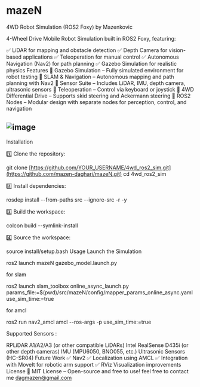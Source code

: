 # mazeN
4WD Robot Simulation (ROS2 Foxy) by Mazenkovic

 4-Wheel Drive Mobile Robot Simulation built in ROS2 Foxy, featuring:

✅ LiDAR for mapping and obstacle detection
✅ Depth Camera for vision-based applications
✅ Teleoperation for manual control
✅ Autonomous Navigation (Nav2) for path planning
✅ Gazebo Simulation for realistic physics
Features
🔹 Gazebo Simulation – Fully simulated environment for robot testing
🔹 SLAM & Navigation – Autonomous mapping and path planning with Nav2
🔹 Sensor Suite – Includes LiDAR, IMU, depth camera, ultrasonic sensors
🔹 Teleoperation – Control via keyboard or joystick
🔹 4WD Differential Drive – Supports skid steering and Ackermann steering
🔹 ROS2 Nodes – Modular design with separate nodes for perception, control, and navigation

![image](/slam.gif)
-

Installation

1️⃣ Clone the repository:


git clone [https://github.com/YOUR_USERNAME/4wd_ros2_sim.git](https://github.com/mazen-daghari/mazeN.git)
cd 4wd_ros2_sim

2️⃣ Install dependencies:


rosdep install --from-paths src --ignore-src -r -y

3️⃣ Build the workspace:


colcon build --symlink-install


4️⃣ Source the workspace:

source install/setup.bash
Usage
Launch the Simulation


ros2 launch mazeN  gazebo_model.launch.py


for slam 

ros2 launch slam_toolbox online_async_launch.py params_file:=$(pwd)/src/mazeN/config/mapper_params_online_async.yaml use_sim_time:=true

for amcl 

ros2 run nav2_amcl amcl --ros-args -p use_sim_time:=true


Supported Sensors :

RPLiDAR A1/A2/A3 (or other compatible LiDARs)
Intel RealSense D435i (or other depth cameras)
IMU (MPU6050, BNO055, etc.)
Ultrasonic Sensors (HC-SR04)
Future Work
✅ Nav2
✅ Localization using AMCL
✅ Integration with MoveIt for robotic arm support
✅ RViz Visualization improvements
License
📜 MIT License – Open-source and free to use!
feel free to contact me dagmazen@gmail.com
